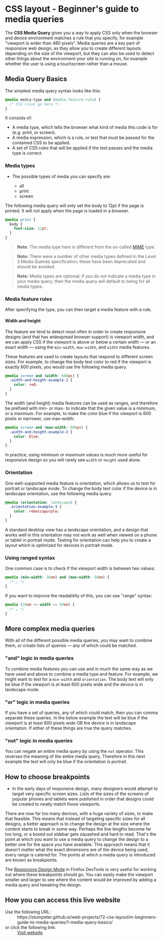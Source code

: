 # CSS layout - Beginner's guide to media queries

The **CSS Media Query** gives you a way to apply CSS only when the browser 
and device environment matches a rule that you specify, for example 
&quot;viewport is wider than 480 pixels&quot;. Media queries are a key 
part of responsive web design, as they allow you to create different 
layouts depending on the size of the viewport, but they can also be used to 
detect other things about the environment your site is running on, for 
example whether the user is using a touchscreen rather than a mouse.

## Media Query Basics

The simplest media query syntax looks like this:

```css
@media media-type and (media-feature-rule) {
  /* CSS rules go here */
}
```

It consists of:

- A media type, which tells the browser what kind of media this code is 
for (e.g. print, or screen).
- A media expression, which is a rule, or test that must be passed for the 
contained CSS to be applied.
- A set of CSS rules that will be applied if the test passes and the media 
type is correct.

### Media types

- The possible types of media you can specify are:

  - all
  - print
  - screen

The following media query will only set the body to 12pt if the page is 
printed. It will not apply when the page is loaded in a browser.

```css
@media print {
  body {
    font-size: 12pt;
  }
}
```

>**Note**: The media type here is different from the so-called [MIME](https://developer.mozilla.org/en-US/docs/Glossary/MIME_type) type.

>**Note:** There were a number of other media types defined in the Level 3 
Media Queries specification; these have been deprecated and should be avoided.

>**Note:** Media types are optional; if you do not indicate a media type in 
your media query, then the media query will default to being for all media 
types.

### Media feature rules

After specifying the type, you can then target a media feature with a rule.

#### Width and height

The feature we tend to detect most often in order to create responsive 
designs (and that has widespread browser support) is viewport width, and we 
can apply CSS if the viewport is above or below a certain width — or an 
exact width — using the `min-width`, `max-width`, and `width` media features.

These features are used to create layouts that respond to different screen 
sizes. For example, to change the body text color to red if the viewport 
is exactly 600 pixels, you would use the following media query.

```css
@media screen and (width: 600px) {
  .width-and-height-example-1 {
    color: red;
  }
}
```

The width (and height) media features can be used as ranges, and therefore 
be prefixed with min- or max- to indicate that the given value is a 
minimum, or a maximum. For example, to make the color blue if the viewport 
is 600 pixels or narrower, use max-width:

```css
@media screen and (max-width: 600px) {
  .width-and-height-example-2 {
    color: blue;
  }
}
```

In practice, using minimum or maximum values is much more useful for 
responsive design so you will rarely see `width` or `height` used alone.

### Orientation

One well-supported media feature is orientation, which allows us to test 
for portrait or landscape mode. To change the body text color if the device 
is in landscape orientation, use the following media query.

```css
@media (orientation: landscape) {
  .orientation-example-3 {
    color: rebeccapurple;
  }
}
```

A standard desktop view has a landscape orientation, and a design that 
works well in this orientation may not work as well when viewed on a phone 
or tablet in portrait mode. Testing for orientation can help you to create 
a layout which is optimized for devices in portrait mode.

### Using ranged syntax

One common case is to check if the viewport width is between two values:

```css
@media (min-width: 30em) and (max-width: 50em) {
  /* … */
}
```

If you want to improve the readability of this, you can use &quot;range&quot; syntax:

```css
@media (30em <= width <= 50em) {
  /* … */
}
```

## More complex media queries

With all of the different possible media queries, you may want to combine 
them, or create lists of queries — any of which could be matched.

### &quot;and&quot; logic in media queries

To combine media features you can use and in much the same way as we have 
used and above to combine a media type and feature. For example, we might 
want to test for a `min-width` and `orientation`. The body text will only be 
blue if the viewport is at least 600 pixels wide and the device is in 
landscape mode.

### &quot;or&quot; logic in media queries

If you have a set of queries, any of which could match, then you can comma 
separate these queries. In the below example the text will be blue if the 
viewport is at least 600 pixels wide OR the device is in landscape orientation. 
If either of these things are true the query matches.

### &quot;not&quot; logic in media queries

You can negate an entire media query by using the `not` operator. This reverses 
the meaning of the entire media query. Therefore in this next example the text 
will only be blue if the orientation is portrait.

## How to choose breakpoints

- In the early days of responsive design, many designers would attempt to target 
very specific screen sizes. Lists of the sizes of the screens of popular phones 
and tablets were published in order that designs could be created to neatly 
match those viewports.

There are now far too many devices, with a huge variety of sizes, to make that 
feasible. This means that instead of targeting specific sizes for all designs, 
a better approach is to change the design at the size where the content starts 
to break in some way. Perhaps the line lengths become far too long, or a boxed 
out sidebar gets squashed and hard to read. That's the point at which you want 
to use a media query to change the design to a better one for the space you have 
available. This approach means that it doesn't matter what the exact dimensions 
are of the device being used, every range is catered for. The points at which a 
media query is introduced are known as breakpoints.

The [Responsive Design Mode](https://firefox-source-docs.mozilla.org/devtools-user/responsive_design_mode/index.html) 
in Firefox DevTools is very useful for working out where these breakpoints should 
go. You can easily make the viewport smaller and larger to see where the content 
would be improved by adding a media query and tweaking the design.

## How you can access this live website

<dl>
  Use the following URL:
  <dd>
    https://olumpeter.github.io/web-projects/72-css-layout/m-beginners-guide-to-media-queries/1-media-query-basics/
  </dd>
  or click the following link:
  <dd>
    <a href="https://olumpeter.github.io/web-projects/72-css-layout/m-beginners-guide-to-media-queries/1-media-query-basics/">Visit website</a>
  </dd>
</dl>
